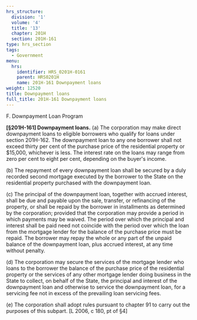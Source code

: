 ```yaml
---
hrs_structure:
  division: '1'
  volume: '4'
  title: '13'
  chapter: 201H
  section: 201H-161
type: hrs_section
tags:
  - Government
menu:
  hrs:
    identifier: HRS_0201H-0161
    parent: HRS0201H
    name: 201H-161 Downpayment loans
weight: 12520
title: Downpayment loans
full_title: 201H-161 Downpayment loans
---
```

F. Downpayment Loan Program

**[§201H-161] Downpayment loans.** (a) The corporation may make direct downpayment loans to eligible borrowers who qualify for loans under section 201H-162\. The downpayment loan to any one borrower shall not exceed thirty per cent of the purchase price of the residential property or $15,000, whichever is less. The interest rate on the loans may range from zero per cent to eight per cent, depending on the buyer's income.

(b) The repayment of every downpayment loan shall be secured by a duly recorded second mortgage executed by the borrower to the State on the residential property purchased with the downpayment loan.

(c) The principal of the downpayment loan, together with accrued interest, shall be due and payable upon the sale, transfer, or refinancing of the property, or shall be repaid by the borrower in installments as determined by the corporation; provided that the corporation may provide a period in which payments may be waived. The period over which the principal and interest shall be paid need not coincide with the period over which the loan from the mortgage lender for the balance of the purchase price must be repaid. The borrower may repay the whole or any part of the unpaid balance of the downpayment loan, plus accrued interest, at any time without penalty.

(d) The corporation may secure the services of the mortgage lender who loans to the borrower the balance of the purchase price of the residential property or the services of any other mortgage lender doing business in the State to collect, on behalf of the State, the principal and interest of the downpayment loan and otherwise to service the downpayment loan, for a servicing fee not in excess of the prevailing loan servicing fees.

(e) The corporation shall adopt rules pursuant to chapter 91 to carry out the purposes of this subpart. [L 2006, c 180, pt of §4]